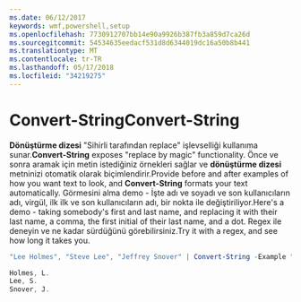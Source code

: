 ```yaml
---
ms.date: 06/12/2017
keywords: wmf,powershell,setup
ms.openlocfilehash: 7730912707bb14e90a9926b387fb3a859d7ca26d
ms.sourcegitcommit: 54534635eedacf531d8d6344019dc16a50b8b441
ms.translationtype: MT
ms.contentlocale: tr-TR
ms.lasthandoff: 05/17/2018
ms.locfileid: "34219275"
---
```

# <a name="convert-string"></a><span data-ttu-id="033dc-102">Convert-String</span><span class="sxs-lookup"><span data-stu-id="033dc-102">Convert-String</span></span>
<span data-ttu-id="033dc-103">**Dönüştürme dizesi** "Sihirli tarafından replace" işlevselliği kullanıma sunar.</span><span class="sxs-lookup"><span data-stu-id="033dc-103">**Convert-String** exposes "replace by magic" functionality.</span></span> <span data-ttu-id="033dc-104">Önce ve sonra aramak için metin istediğiniz örnekleri sağlar ve **dönüştürme dizesi** metninizi otomatik olarak biçimlendirir.</span><span class="sxs-lookup"><span data-stu-id="033dc-104">Provide before and after examples of how you want text to look, and **Convert-String** formats your text automatically.</span></span> <span data-ttu-id="033dc-105">Görmesini alma demo - İşte adı ve soyadı ve son kullanıcıların adı, virgül, ilk ilk ve son kullanıcıların adı, bir nokta ile değiştiriliyor.</span><span class="sxs-lookup"><span data-stu-id="033dc-105">Here's a demo - taking somebody's first and last name, and replacing it with their last name, a comma, the first initial of their last name, and a dot.</span></span> <span data-ttu-id="033dc-106">Regex ile deneyin ve ne kadar sürdüğünü görebilirsiniz.</span><span class="sxs-lookup"><span data-stu-id="033dc-106">Try it with a regex, and see how long it takes you.</span></span>

```powershell
"Lee Holmes", "Steve Lee", "Jeffrey Snover" | Convert-String -Example "Bill Gates=Gates, B.","John Smith=Smith, J."

Holmes, L.
Lee, S.
Snover, J.
```
